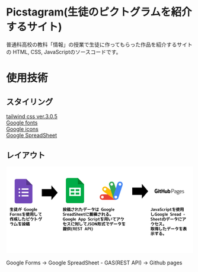 # Picstagram(生徒のピクトグラムを紹介するサイト)

普通科高校の教科「情報」の授業で生徒に作ってもらった作品を紹介するサイトの
HTML, CSS, JavaScriptのソースコードです。

# 使用技術
## スタイリング

[tailwind css ver.3.0.5](https://tailwindcss.com/)  
[Google fonts](https://fonts.google.com/)  
[Google icons](https://fonts.google.com/icons)  
[Google SpreadSheet](https://www.google.com/intl/ja_jp/sheets/about/)

## レイアウト
![](./src/process_flow.png)

Google Forms -> Google SpreadSheet - GAS(REST API) -> Github pages
